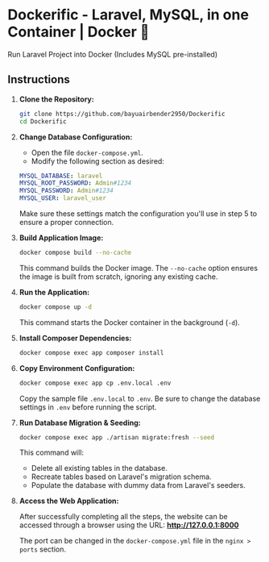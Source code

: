 # Dockerific - Laravel, MySQL, in one Container | Docker 🐋
Run Laravel Project into Docker (Includes MySQL pre-installed)

## Instructions

1. **Clone the Repository:**
   ```bash
   git clone https://github.com/bayuairbender2950/Dockerific
   cd Dockerific
   ```

2. **Change Database Configuration:**
   - Open the file `docker-compose.yml`.
   - Modify the following section as desired:
   ```yaml
   MYSQL_DATABASE: laravel
   MYSQL_ROOT_PASSWORD: Admin#1234
   MYSQL_PASSWORD: Admin#1234
   MYSQL_USER: laravel_user
   ```
   Make sure these settings match the configuration you'll use in step 5 to ensure a proper connection.

3. **Build Application Image:**
   ```bash
   docker compose build --no-cache
   ```
   This command builds the Docker image. The `--no-cache` option ensures the image is built from scratch, ignoring any existing cache.

4. **Run the Application:**
   ```bash
   docker compose up -d
   ```
   This command starts the Docker container in the background (`-d`).

5. **Install Composer Dependencies:**
   ```bash
   docker compose exec app composer install
   ```

6. **Copy Environment Configuration:**
   ```bash
   docker compose exec app cp .env.local .env
   ```
   Copy the sample file `.env.local` to `.env`. Be sure to change the database settings in `.env` before running the script.

7. **Run Database Migration & Seeding:**
   ```bash
   docker compose exec app ./artisan migrate:fresh --seed
   ```
   This command will:
   * Delete all existing tables in the database.
   * Recreate tables based on Laravel's migration schema.
   * Populate the database with dummy data from Laravel's seeders.

8. **Access the Web Application:**

   After successfully completing all the steps, the website can be accessed through a browser using the URL:
   **http://127.0.0.1:8000**

   The port can be changed in the `docker-compose.yml` file in the `nginx > ports` section.
